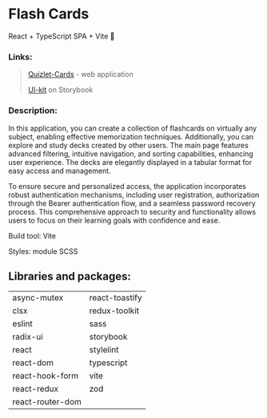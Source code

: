 # Flash Cards

React + TypeScript SPA + Vite 🚀

### Links:
> [Quizlet-Cards](https://quizlet-pavlova.vercel.app) - web application
> 
> [UI-kit](https://storybook-quizlet-pavlova.vercel.app) on Storybook


### Description:

In this application, you can create a collection of flashcards on virtually any subject, enabling effective memorization
techniques. Additionally, you can explore and study decks created by other users. The main page features advanced
filtering, intuitive navigation, and sorting capabilities, enhancing user experience. The decks are elegantly displayed
in a tabular format for easy access and management.

To ensure secure and personalized access, the application incorporates robust authentication mechanisms, including user
registration, authorization through the Bearer authentication flow, and a seamless password recovery process. This
comprehensive approach to security and functionality allows users to focus on their learning goals with confidence and
ease.

Build tool: Vite

Styles: module SCSS

## Libraries and packages:

<table>
  <tr>
    <td>async-mutex</td>
    <td>react-toastify</td>
  </tr>
  <tr>
    <td>clsx</td>
    <td>redux-toolkit</td>
  </tr>  
  <tr>
    <td>eslint</td>
    <td>sass</td>
  </tr>  
  <tr>
    <td>radix-ui</td>
    <td>storybook</td>
  </tr>  
  <tr>
    <td>react</td>
    <td>stylelint</td>
  </tr>  
  <tr>
    <td>react-dom</td>
    <td>typescript</td>
  </tr>  
  <tr>
    <td>react-hook-form</td>
    <td>vite</td>
  </tr>
  <tr>
    <td>react-redux</td>
    <td>zod</td>
  </tr>
  <tr>
    <td>react-router-dom</td>
    <td></td>
  </tr>
</table>